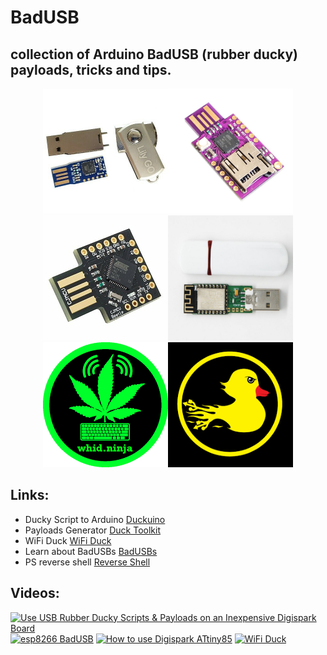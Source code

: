 # BadUSB
## collection of Arduino BadUSB (rubber ducky) payloads, tricks and tips.


<p align="center">
<img src="/img/1.jpg" alt="badusb" style="width:200px;"><img src="/img/2.jpg" alt="badusb" style="width:200px;">
<img src="/img/3.jpg" alt="Digispark" style="width:200px;"><img src="/img/4.jpg" alt="WHID" style="width:200px;">
<img src="/img/whidninja.png" alt="whidninja" style="width:200px;"><img src="/img/hak5.png" alt="hak5" style="width:200px;">
</p>


## Links:
- Ducky Script to Arduino [Duckuino](https://d4n5h.github.io/Duckuino/)   
- Payloads Generator [Duck Toolkit](https://ducktoolkit.com/)
- WiFi Duck [WiFi Duck](https://wifiduck.com/)
- Learn about BadUSBs [BadUSBs](https://learnbadusb.com/)
- PS reverse shell [Reverse Shell](https://gist.github.com/egre55/c058744a4240af6515eb32b2d33fbed3)


## Videos:

[![Use USB Rubber Ducky Scripts & Payloads on an Inexpensive Digispark Board](https://img.youtube.com/vi/A3cB9BDE6XM/0.jpg)](https://www.youtube.com/watch?v=A3cB9BDE6XM)
[![esp8266 BadUSB](https://img.youtube.com/vi/Utq4C9S3-uI/0.jpg)](https://www.youtube.com/watch?v=Utq4C9S3-uI)
[![How to use Digispark ATtiny85](https://img.youtube.com/vi/Xo8rYATKyDA/0.jpg)](https://www.youtube.com/watch?v=Xo8rYATKyDA)
[![WiFi Duck](https://img.youtube.com/vi/9rxJ1j2seug/0.jpg)](https://www.youtube.com/watch?v=9rxJ1j2seug)
